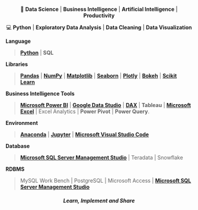<p align="center">🤖 <strong>Data Science</strong> | <strong>Business Intelligence</strong> | <strong>Artificial Intelligence</strong> |  <strong>Productivity</strong></p>  
<p align="center">💻 <strong>Python</strong> | <strong>Exploratory Data Analysis</strong> | <strong>Data Cleaning</strong> | <strong>Data Visualization</strong></p>

<p align="justify"> <strong>Language</strong> </p>

> [**Python**](https://www.python.org/) | **SQL** 
  
<p align="justify"> <strong>Libraries</strong> </p>

> [**Pandas**](https://pandas.pydata.org/) | [**NumPy**](https://numpy.org/) | [**Matplotlib**](https://matplotlib.org/) | [**Seaborn**](https://seaborn.pydata.org/) | [**Plotly**](https://plotly.com/) | [**Bokeh**](https://bokeh.org/) | [**Scikit Learn**](https://scikit-learn.org/)

<p align="justify"> <strong>Business Intelligence Tools</strong> </p>

> [**Microsoft Power BI**](https://powerbi.microsoft.com/en-us/) | [**Google Data Studio**](https://datastudio.google.com/) | [**DAX**](https://docs.microsoft.com/en-us/dax/) | **Tableau** | [**Microsoft Excel**](https://www.microsoft.com/en-in/microsoft-365/excel) | Excel Analytics | **Power Pivot** | **Power Query**.

<p align="justify"> <strong>Environment</strong> </p>

> [**Anaconda**](https://www.anaconda.com/) | [**Jupyter**](https://jupyter.org/) | [**Microsoft Visual Studio Code**](https://code.visualstudio.com/)

<p align="justify"> <strong>Database</strong> </p>

> [**Microsoft SQL Server Management Studio**](https://docs.microsoft.com/en-us/sql/ssms/sql-server-management-studio-ssms) | Teradata | Snowflake

<p align="justify"> <strong>RDBMS</strong> </p>

> MySQL Work Bench | PostgreSQL | Microsoft Access | [**Microsoft SQL Server Management Studio**](https://docs.microsoft.com/en-us/sql/ssms/sql-server-management-studio-ssms)

<P name="name" align="center"><h5 align="center">Learn, Implement and Share</h5></p>
